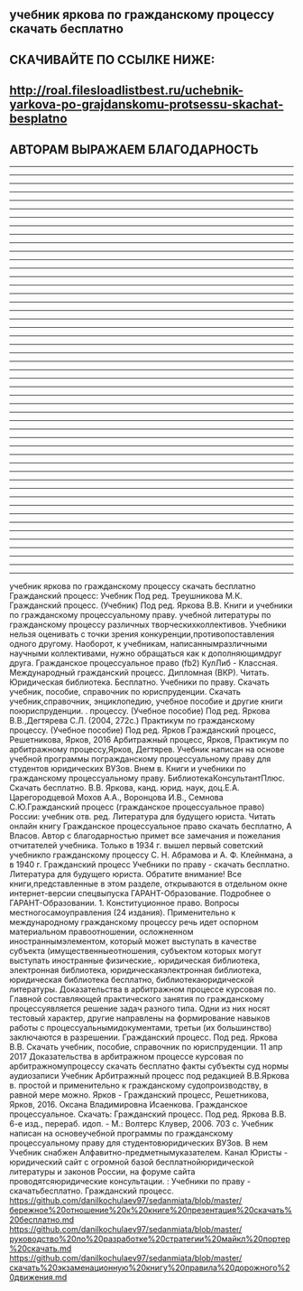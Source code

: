 учебник яркова по гражданскому процессу скачать бесплатно
--------------------------------------------------
СКАЧИВАЙТЕ ПО ССЫЛКЕ НИЖЕ:
--------------------------------------------------
http://roal.filesloadlistbest.ru/uchebnik-yarkova-po-grajdanskomu-protsessu-skachat-besplatno
--------------------------------------------------
АВТОРАМ ВЫРАЖАЕМ БЛАГОДАРНОСТЬ
--------------------------------------------------
--------------------------------------------------
--------------------------------------------------
--------------------------------------------------
--------------------------------------------------
--------------------------------------------------
--------------------------------------------------
--------------------------------------------------
--------------------------------------------------
--------------------------------------------------
--------------------------------------------------
--------------------------------------------------
--------------------------------------------------
--------------------------------------------------
--------------------------------------------------
--------------------------------------------------
--------------------------------------------------
--------------------------------------------------
--------------------------------------------------
--------------------------------------------------
--------------------------------------------------
--------------------------------------------------
--------------------------------------------------
--------------------------------------------------
--------------------------------------------------
--------------------------------------------------
--------------------------------------------------
--------------------------------------------------
--------------------------------------------------
--------------------------------------------------
--------------------------------------------------
--------------------------------------------------
--------------------------------------------------
--------------------------------------------------
--------------------------------------------------
--------------------------------------------------
--------------------------------------------------
--------------------------------------------------
--------------------------------------------------
--------------------------------------------------
--------------------------------------------------
--------------------------------------------------
--------------------------------------------------
--------------------------------------------------
--------------------------------------------------
--------------------------------------------------
--------------------------------------------------
--------------------------------------------------
--------------------------------------------------
--------------------------------------------------
учебник яркова по гражданскому процессу скачать бесплатно Гражданский процесс: Учебник  Под ред. Треушникова М.К. Гражданский процесс. (Учебник) Под ред. Яркова В.В. Книги и учебники по гражданскому процессуальному праву. учебной литературы по гражданскому процессу различных творческихколлективов. Учебники нельзя оценивать с точки зрения конкуренции,противопоставления одного другому. Наоборот, к учебникам, написаннымразличными научными коллективами, нужно обращаться как к дополняющимдруг друга. Гражданское процессуальное право (fb2)  КулЛиб - Классная. Международный гражданский процесс. Дипломная (ВКР). Читать. Юридическая библиотека. Бесплатно. Учебники по праву. Скачать учебник, пособие, справочник по юриспруденции. Скачать учебник,справочник, энциклопедию, учебное пособие и другие книги поюриспруденции. . процессу. (Учебное пособие) Под ред. Яркова В.В.,Дегтярева С.Л. (2004, 272с.)  Практикум по гражданскому процессу. (Учебное пособие) Под ред. Ярков   Гражданский процесс, Решетникова, Ярков, 2016 Арбитражный процесс, Ярков,  Практикум по арбитражному процессу,Ярков, Дегтярев.  Учебник написан на основе учебной программы погражданскому процессуальному праву для студентов юридических ВУЗов. Внем в. Книги и учебники по гражданскому процессуальному праву. БиблиотекаКонсультантПлюс. Скачать бесплатно.  В.В. Яркова, канд. юрид. наук, доц.Е.А. Царегородцевой  Мохов А.А., Воронцова И.В., Семнова С.Ю.Гражданский процесс (гражданское процессуальное право) России: учебник отв. ред.
Литература для будущего юриста. Читать онлайн книгу Гражданское процессуальное право скачать бесплатно, А Власов.  Автор с благодарностью примет все замечания и пожелания отчитателей учебника.  Только в 1934 г. вышел первый советский учебникпо гражданскому процессу С. Н. Абрамова и А. Ф. Клейнмана, а в 1940 г. Гражданский процесс  Учебники по праву - скачать бесплатно. Литература для будущего юриста. Обратите внимание! Все книги,представленные в этом разделе, открываются в отдельном окне интернет-версии спецвыпуска ГАРАНТ-Образование. Подробнее о ГАРАНТ-Образовании. 1. Конституционное право. Вопросы местногосамоуправления (24 издания). Применительно к международному гражданскому процессу речь идет оспорном материальном правоотношении, осложненном иностраннымэлементом, который может выступать в качестве субъекта (имущественныеотношения, субъектом которых могут выступать иностранные физические,. юридическая библиотека, электронная библиотека, юридическаяэлектронная библиотека, юридическая библиотека бесплатно, библиотекаюридической литературы. Доказательства в арбитражном процессе курсовая по. Главной составляющей практического занятия по гражданскому процессуявляется решение задач разного типа. Одни из них носят тестовый характер, другие направлены на формирование навыков работы с процессуальнымидокументами, третьи (их большинство) заключаются в разрешении. Гражданский процесс. Под ред. Яркова В.В. Скачать учебник, пособие, справочник по юриспруденции.
11 апр 2017  Доказательства в арбитражном процессе курсовая по арбитражномупроцессу скачать бесплатно факты субъекты суд нормы аудиозаписи Учебник Арбитражный процесс под редакцией В.В.Яркова в. простой и применительно к гражданскому судопроизводству, в равной мере можно. Ярков - Гражданский процесс, Решетникова, Ярков, 2016. Оксана Владимировна Исаенкова. Гражданское процессуальное. Скачать: Гражданский процесс.  Под ред. Яркова В.В. 6-е изд., перераб. идоп. - М.: Волтерс Клувер, 2006.  703 с. Учебник написан на основеучебной программы по гражданскому процессуальному праву для студентовюридических ВУЗов. В нем  Учебник снабжен Алфавитно-предметнымуказателем. Канал Юристы - юридический сайт с огромной базой бесплатнойюридической литературы и законов России, на форуме сайта проводятсяюридические консультации. : Учебники по праву - скачатьбесплатно. Гражданский процесс.
https://github.com/danilkochulaev97/sedanmiata/blob/master/бережное%20отношение%20к%20книге%20презентация%20скачать%20бесплатно.md
https://github.com/danilkochulaev97/sedanmiata/blob/master/руководство%20по%20разработке%20стратегии%20майкл%20портер%20скачать.md
https://github.com/danilkochulaev97/sedanmiata/blob/master/скачать%20экзаменационную%20книгу%20правила%20дорожного%20движения.md